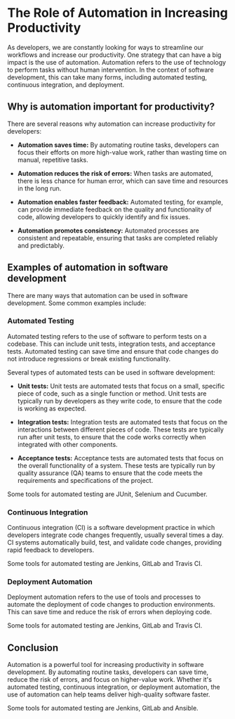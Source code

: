 # The Role of Automation in Increasing Productivity

As developers, we are constantly looking for ways to streamline our workflows and increase our productivity. One strategy that can have a big impact is the use of automation. Automation refers to the use of technology to perform tasks without human intervention. In the context of software development, this can take many forms, including automated testing, continuous integration, and deployment.

## Why is automation important for productivity?

There are several reasons why automation can increase productivity for developers:

* **Automation saves time:** By automating routine tasks, developers can focus their efforts on more high-value work, rather than wasting time on manual, repetitive tasks.
    
* **Automation reduces the risk of errors:** When tasks are automated, there is less chance for human error, which can save time and resources in the long run.
    
* **Automation enables faster feedback:** Automated testing, for example, can provide immediate feedback on the quality and functionality of code, allowing developers to quickly identify and fix issues.
    
* **Automation promotes consistency:** Automated processes are consistent and repeatable, ensuring that tasks are completed reliably and predictably.
    

## Examples of automation in software development

There are many ways that automation can be used in software development. Some common examples include:

### Automated Testing

Automated testing refers to the use of software to perform tests on a codebase. This can include unit tests, integration tests, and acceptance tests. Automated testing can save time and ensure that code changes do not introduce regressions or break existing functionality.

Several types of automated tests can be used in software development:

* **Unit tests:** Unit tests are automated tests that focus on a small, specific piece of code, such as a single function or method. Unit tests are typically run by developers as they write code, to ensure that the code is working as expected.
    
* **Integration tests:** Integration tests are automated tests that focus on the interactions between different pieces of code. These tests are typically run after unit tests, to ensure that the code works correctly when integrated with other components.
    
* **Acceptance tests:** Acceptance tests are automated tests that focus on the overall functionality of a system. These tests are typically run by quality assurance (QA) teams to ensure that the code meets the requirements and specifications of the project.
    

Some tools for automated testing are JUnit, Selenium and Cucumber.

### Continuous Integration

Continuous integration (CI) is a software development practice in which developers integrate code changes frequently, usually several times a day. CI systems automatically build, test, and validate code changes, providing rapid feedback to developers.

Some tools for automated testing are Jenkins, GitLab and Travis CI.

### Deployment Automation

Deployment automation refers to the use of tools and processes to automate the deployment of code changes to production environments. This can save time and reduce the risk of errors when deploying code.

Some tools for automated testing are Jenkins, GitLab and Travis CI.

## Conclusion

Automation is a powerful tool for increasing productivity in software development. By automating routine tasks, developers can save time, reduce the risk of errors, and focus on higher-value work. Whether it's automated testing, continuous integration, or deployment automation, the use of automation can help teams deliver high-quality software faster.

Some tools for automated testing are Jenkins, GitLab and Ansible.